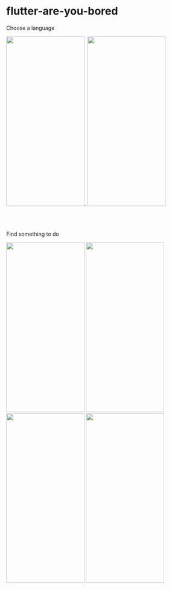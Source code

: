 # flutter-are-you-bored

Choose a language <br />

<img src="https://user-images.githubusercontent.com/61321903/224138066-c41aca38-6f48-4c04-9266-4cdf0b70c6cf.png" width="207" height="448">. <img src="https://user-images.githubusercontent.com/61321903/224139175-0c14d8c4-ee1f-4dc2-9e16-0e40f945c0e7.png" width="207" height="448">

<br />
<br />

Find something to do <br />

<img src="https://user-images.githubusercontent.com/61321903/224139412-308abc72-cb82-4909-9990-4c5bfb6f9267.png" width="207" height="448">  <img src="https://user-images.githubusercontent.com/61321903/224139427-a72c34e7-8ef1-4c4d-9338-1dd6eb61c02f.png" width="207" height="448">  <img src="https://user-images.githubusercontent.com/61321903/224139447-4896f821-a2e7-49db-8e7d-843ea706bfb4.png" width="207" height="448">  <img src="https://user-images.githubusercontent.com/61321903/224140460-39ad92b6-5b84-4040-b539-93d5a9dca0b4.png" width="207" height="448">
